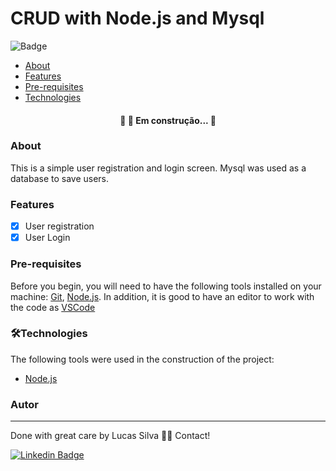 # CRUD with Node.js and Mysql
![Badge](https://img.shields.io/github/issues/eugenio-silva/crud-node-mysql)

   * [About](#About)
   * [Features](#Features)
   * [Pre-requisites](#Pre-requisites)
   * [Technologies](#Technologies)

<h4 align="center"> 
	🚧  🚀 Em construção...  🚧
</h4>

### About

This is a simple user registration and login screen. Mysql was used as a database to save users.

### Features

- [x] User registration 
- [x] User Login

### Pre-requisites

Before you begin, you will need to have the following tools installed on your machine:
[Git](https://git-scm.com), [Node.js](https://nodejs.org/en/). 
In addition, it is good to have an editor to work with the code as [VSCode](https://code.visualstudio.com/)

### 🛠Technologies

The following tools were used in the construction of the project:

- [Node.js](https://nodejs.org/en/)

### Autor
---

Done with great care by Lucas Silva 👋🏽 Contact!

 [![Linkedin Badge](https://img.shields.io/badge/-Lucas-blue?style=flat-square&logo=Linkedin&logoColor=white&link=https://www.linkedin.com/in/lucas-silva-b12b281a3/)](https://www.linkedin.com/in/lucas-silva-b12b281a3/) 


